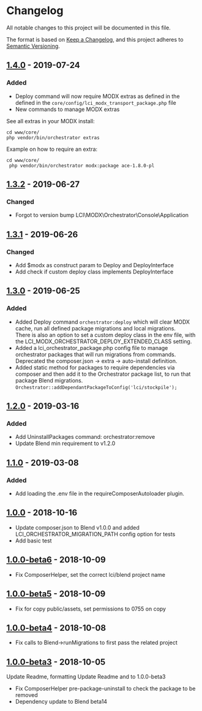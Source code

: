 # Changelog
All notable changes to this project will be documented in this file.

The format is based on [Keep a Changelog](https://keepachangelog.com/en/1.0.0/),
and this project adheres to [Semantic Versioning](https://semver.org/spec/v2.0.0.html).

## [1.4.0](https://github.com/LippertComponents/Orchestrator/compare/v1.3.2...v1.4.0) - 2019-07-24
### Added
 - Deploy command will now require MODX extras as defined in the defined in the `core/config/lci_modx_transport_package.php` file
 - New commands to manage MODX extras

See all extras in your MODX install:
``` 
cd www/core/
php vendor/bin/orchestrator extras 
```

Example on how to require an extra:
```
cd www/core/
 php vendor/bin/orchestrator modx:package ace-1.8.0-pl 
```
 

## [1.3.2](https://github.com/LippertComponents/Orchestrator/compare/v1.3.1...v1.3.2) - 2019-06-27
### Changed
 - Forgot to version bump LCI\MODX\Orchestrator\Console\Application

## [1.3.1](https://github.com/LippertComponents/Orchestrator/compare/v1.3.0...v1.3.1) - 2019-06-26
### Changed
 - Add $modx as construct param to Deploy and DeployInterface
 - Add check if custom deploy class implements DeployInterface

## [1.3.0](https://github.com/LippertComponents/Orchestrator/compare/v1.2.0...v1.3.0) - 2019-06-25

### Added
- Added Deploy command `orchestrator:deploy` which will clear MODX cache, run all defined package migrations and local migrations.  
There is also an option to set a custom deploy class in the env file, with the LCI_MODX_ORCHESTRATOR_DEPLOY_EXTENDED_CLASS setting.
- Added a lci_orchestrator_package.php config file to manage orchestrator packages that will run migrations from commands.  
Deprecated the composer.json -> extra -> auto-install definition.
- Added static method for packages to require dependencies via composer and then add it to the Orchestrator package list, 
to run that package Blend migrations. `Orchestrator::addDependantPackageToConfig('lci/stockpile');`

## [1.2.0](https://github.com/LippertComponents/Orchestrator/compare/v1.1.0...v1.2.0) - 2019-03-16

### Added
- Add UninstallPackages command: orchestrator:remove
- Update Blend min requirement to v1.2.0

## [1.1.0](https://github.com/LippertComponents/Orchestrator/compare/v1.0.0...v1.1.0) - 2019-03-08

### Added
- Add loading the .env file in the requireComposerAutoloader plugin.

## [1.0.0](https://github.com/LippertComponents/Orchestrator/releases/tag/v1.0.0) - 2018-10-16

- Update composer.json to Blend v1.0.0 and added LCI_ORCHESTRATOR_MIGRATION_PATH config option for tests
- Add basic test

## [1.0.0-beta6](https://github.com/LippertComponents/Orchestrator/releases/tag/v1.0.0-beta6) - 2018-10-09

- Fix ComposerHelper, set the correct lci/blend project name

## [1.0.0-beta5](https://github.com/LippertComponents/Orchestrator/releases/tag/v1.0.0-beta5) - 2018-10-09

- Fix for copy public/assets, set permissions to 0755 on copy

## [1.0.0-beta4](https://github.com/LippertComponents/Orchestrator/releases/tag/v1.0.0-beta4) - 2018-10-08

- Fix calls to Blend->runMigrations to first pass the related project 

## [1.0.0-beta3](https://github.com/LippertComponents/Orchestrator/releases/tag/v1.0.0-beta3) - 2018-10-05

Update Readme, formatting
Update Readme and to 1.0.0-beta3

- Fix ComposerHelper pre-package-uninstall to check the package to be removed
- Dependency update to Blend beta14 
